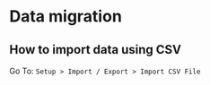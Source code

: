 # Data migration

## How to import data using CSV

Go To: `Setup > Import / Export > Import CSV File`
